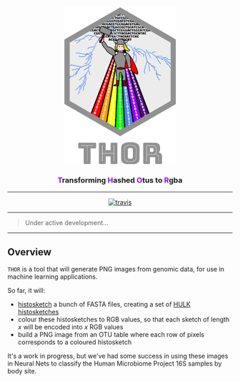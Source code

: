 <div align="center">
    <img src="/paper/img/misc/thor-logo-with-text.png?raw=true?" alt="thor-logo" width="250">
    <h3><a style="color:#9900FF">T</a>ransforming <a style="color:#9900FF">H</a>ashed <a style="color:#9900FF">O</a>tus to <a style="color:#9900FF">R</a>gba</h3>
    <hr>
    <a href="https://travis-ci.org/will-rowe/thor"><img src="https://travis-ci.org/will-rowe/thor.svg?branch=master" alt="travis"></a>
</div>

***


>Under active development...

***

## Overview

`THOR` is a tool that will generate PNG images from genomic data, for use in machine learning applications.

So far, it will:

* [histosketch]() a bunch of FASTA files, creating a set of [HULK histosketches]()
* colour these histosketches to RGB values, so that each sketch of length *x* will be encoded into *x* RGB values
* build a PNG image from an OTU table where each row of pixels corresponds to a coloured histosketch 

It's a work in progress, but we've had some success in using these images in Neural Nets to classify the Human Microbiome Project 16S samples by body site.





